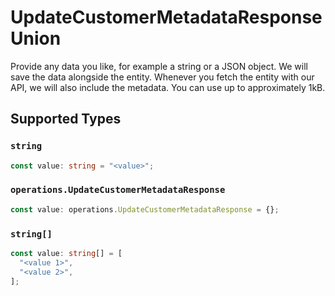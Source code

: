 # UpdateCustomerMetadataResponseUnion

Provide any data you like, for example a string or a JSON object. We will save the data alongside the entity. Whenever
you fetch the entity with our API, we will also include the metadata. You can use up to approximately 1kB.


## Supported Types

### `string`

```typescript
const value: string = "<value>";
```

### `operations.UpdateCustomerMetadataResponse`

```typescript
const value: operations.UpdateCustomerMetadataResponse = {};
```

### `string[]`

```typescript
const value: string[] = [
  "<value 1>",
  "<value 2>",
];
```

